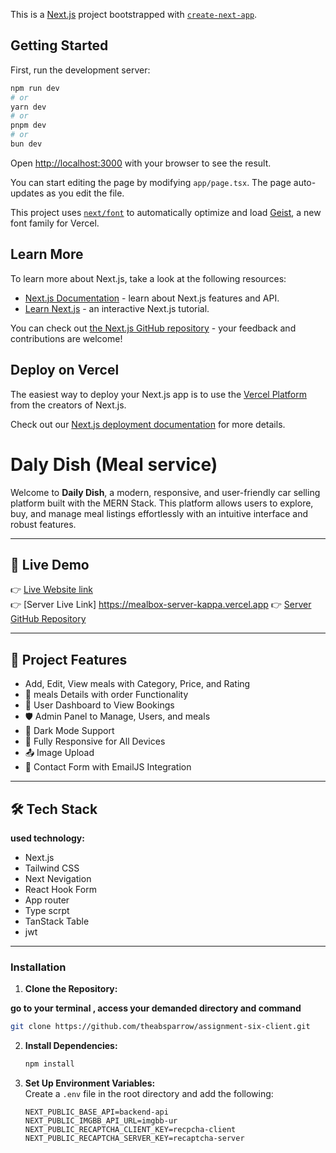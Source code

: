 This is a [Next.js](https://nextjs.org) project bootstrapped with [`create-next-app`](https://nextjs.org/docs/app/api-reference/cli/create-next-app).

## Getting Started

First, run the development server:

```bash
npm run dev
# or
yarn dev
# or
pnpm dev
# or
bun dev
```

Open [http://localhost:3000](http://localhost:3000) with your browser to see the result.

You can start editing the page by modifying `app/page.tsx`. The page auto-updates as you edit the file.

This project uses [`next/font`](https://nextjs.org/docs/app/building-your-application/optimizing/fonts) to automatically optimize and load [Geist](https://vercel.com/font), a new font family for Vercel.

## Learn More

To learn more about Next.js, take a look at the following resources:

- [Next.js Documentation](https://nextjs.org/docs) - learn about Next.js features and API.
- [Learn Next.js](https://nextjs.org/learn) - an interactive Next.js tutorial.

You can check out [the Next.js GitHub repository](https://github.com/vercel/next.js) - your feedback and contributions are welcome!

## Deploy on Vercel

The easiest way to deploy your Next.js app is to use the [Vercel Platform](https://vercel.com/new?utm_medium=default-template&filter=next.js&utm_source=create-next-app&utm_campaign=create-next-app-readme) from the creators of Next.js.

Check out our [Next.js deployment documentation](https://nextjs.org/docs/app/building-your-application/deploying) for more details.

# Daly Dish (Meal service)

Welcome to **Daily Dish**, a modern, responsive, and user-friendly car selling platform built with the MERN Stack. This platform allows users to explore, buy, and manage meal listings effortlessly with an intuitive interface and robust features.

---

## 🔗 Live Demo

👉 [Live Website link](https://mealbx-client.vercel.app/)  
👉 [Server Live Link] https://mealbox-server-kappa.vercel.app
👉 [Server GitHub Repository](https://github.com/theabsparrow/assignment-six-server.git)

---

## 📌 Project Features

- Add, Edit, View meals with Category, Price, and Rating
- 📄 meals Details with order Functionality
- 👤 User Dashboard to View Bookings
- 🛡️ Admin Panel to Manage, Users, and meals
- 🌙 Dark Mode Support
- 📱 Fully Responsive for All Devices
- 📤 Image Upload
- 📧 Contact Form with EmailJS Integration

---

## 🛠️ Tech Stack

**used technology:**

- Next.js
- Tailwind CSS
- Next Nevigation
- React Hook Form
- App router
- Type scrpt
- TanStack Table
- jwt

---

### **Installation**

1. **Clone the Repository:**

**go to your terminal , access your demanded directory and command**

```bash
git clone https://github.com/theabsparrow/assignment-six-client.git
```

2. **Install Dependencies:**

   ```bash
   npm install
   ```

3. **Set Up Environment Variables:**  
    Create a `.env` file in the root directory and add the following:

   ```env
   NEXT_PUBLIC_BASE_API=backend-api
   NEXT_PUBLIC_IMGBB_API_URL=imgbb-ur
   NEXT_PUBLIC_RECAPTCHA_CLIENT_KEY=recpcha-client
   NEXT_PUBLIC_RECAPTCHA_SERVER_KEY=recaptcha-server
   ```
